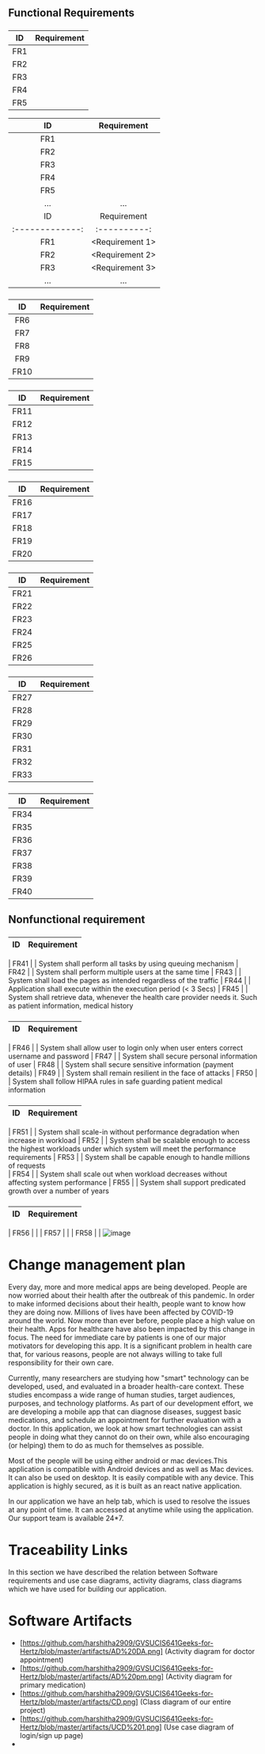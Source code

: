 ## Functional Requirements 
###  <Login Page>

| ID | Requirement | 
| :-------------: | :----------: | 
| FR1 |	<System shall display empty login Dialog> |
| FR2 |	<System shall allow user to fill login details in Dialog box> |
| FR3 | <System shall throw error if Incorrect Credentials provided> |
| FR4 |	<System shall validate Correct Credentials Dialog> |
| FR5 |	<System shall allow user to Click on login after providing details> |
  
| ID | Requirement |
| :-------------: | :----------: |
| FR1 | <System shall display empty login Dialog> |
| FR2 | <System shall allow user to fill login details in Dialog box> |
| FR3 | <System shall throw error if Incorrect Credentials provided> |
| FR4 |	<System shall validate Correct Credentials Dialog> |
| FR5 |	<System shall allow user to Click on login after providing details> |
| … | … | … |
| ID | Requirement |
| :-------------: | :----------: |
| FR1 | <Requirement 1> |
| FR2 | <Requirement 2> |
| FR3 | <Requirement 3> |
| … | … | … |

  
  

###  <Signup Page>

| ID | Requirement | 
| :-------------: | :----------: | 
| FR6 |	                        | System shall display Empty Signup Dialog
| FR7 |	                        | System shall display filled Signup Dialog
| FR8 |	                        | System shall validate Password and confirm password 
| FR9 |	           	           | System shall validate Password and confirm password not matching
| FR10 |	           | System shall allow user to Click on Signup option after providing details
  
  

###  <Patient Info Page>

| ID | Requirement | 
| :-------------: | :----------: | 
| FR11 |	           | System shall display empty patient Info Dialog
| FR12 |	           | System shall allow user to fill patient info dialog
| FR13 |	           | System shall allow user to Select appropriate options like (Sex)
| FR14 |	           | System shall allow user to select skip option (if all details are correct)
| FR15 |	           | System shall validate blood group option as per policy, provided by user as input
  
  

###  <Primary medication Page>

| ID | Requirement | 
| :-------------: | :----------: |
| FR16 |	           | System shall display empty dialog 
| FR17 |	           | System shall allow user to enter symptoms 
| FR18 |	           | System shall allow user to enter disease name
| FR19 |	           | System shall allow user to Provide either Symptoms or disease 
| FR20 |	           | System shall display for medication results when user clicks on search
  


###  <Consultation Page>

| ID | Requirement | 
| :-------------: | :----------: |
| FR21 |	           | System shall allow user to Select New option
| FR22 |	           | System shall allow user to Select old option
| FR23 |	           | System shall Redirect to appropriate page based on option selected
| FR24 |	           | System shall allow user to Enter Doctor name
| FR25 |	           | System shall allow user to Enter specialization
| FR26 |	           | System shall allow user to Provid either Doctor name or specialization
  
  

###  <Scheduling appointment>

| ID | Requirement | 
| :-------------: | :----------: |
| FR27 |	           | System shall allow user to Select Yes option
| FR28 |	           | System shall allow user to Select No option
| FR29 |	           | System shall redirect to appropriate page based on option selected
| FR30 |	           | System shall allow user to Enter date 
| FR31 |	           | System shall allow user to Enter time
| FR32 |	           | System shall Display date dialog box
| FR33 |	           | System shall allow to Book appointment
  


###  <Payment Page>

| ID | Requirement | 
| :-------------: | :----------: |
| FR34 |	           | System shall display Empty payment dialog page
| FR35 |	           | System shall display Filled payment dialog page after the user inputs details
| FR36 |	           | System shall Validate all details
| FR37 |	           | System shall Validate card details
| FR38 |	           | System shall Display successful payment page
| FR39 |	           | System shall Display failure payment page
| FR40 |	           | System shall allow user to click on submit option



## Nonfunctional requirement

###  <Performance>

| ID | Requirement | 
| :-------------: | :----------: | 

| FR41 |	| System shall perform all tasks by using queuing mechanism
| FR42 |	| System shall perform multiple users at the same time
| FR43 |	| System shall load the pages as intended regardless of the traffic
| FR44 |	| Application shall execute within the execution period (< 3 Secs)
| FR45 |	| System shall retrieve data, whenever the health care provider needs it. Such as patient information, medical history 

###  <Security>

| ID | Requirement | 
| :-------------: | :----------: | 

| FR46 |	| System shall allow user to login only when user enters correct username and password
| FR47 |	| System shall secure personal information of user
| FR48 |	| System shall secure sensitive information (payment details)
| FR49 |	| System shall remain resilient in the face of attacks
| FR50 |	| System shall follow HIPAA rules in safe guarding patient medical information

###  <Scalability>

| ID | Requirement | 
| :-------------: | :----------: | 

| FR51 |	| System shall scale-in without performance degradation when increase in workload
| FR52 |	| System shall be scalable enough to access the highest workloads under which system will meet the performance requirements 
| FR53 |	| System shall be capable enough to handle millions of requests  
| FR54 |	| System shall scale out when workload decreases without affecting system performance
| FR55 |	| System shall support predicated growth over a number of years





###  <Resilience>

| ID | Requirement | 
| :-------------: | :----------: | 

| FR56 |	| 
| FR57 |	|
| FR58 |	|
![image](https://user-images.githubusercontent.com/105883147/206884766-a5893928-a2f2-4dba-b5dd-c9249f1d677e.png)


# Change management plan
Every day, more and more medical apps are being developed. People are now worried about their health after the outbreak of this pandemic. In order to make informed decisions about their health, people want to know how they are doing now. Millions of lives have been affected by COVID-19 around the world. Now more than ever before, people place a high value on their health. Apps for healthcare have also been impacted by this change in focus. The need for immediate care by patients is one of our major motivators for developing this app. It is a significant problem in health care that, for various reasons, people are not always willing to take full responsibility for their own care.

Currently, many researchers are studying how "smart" technology can be developed, used, and evaluated in a broader health-care context. These studies encompass a wide range of human studies, target audiences, purposes, and technology platforms. As part of our development effort, we are developing a mobile app that can diagnose diseases, suggest basic medications, and schedule an appointment for further evaluation with a doctor. In this application, we look at how smart technologies can assist people in doing what they cannot do on their own, while also encouraging (or helping) them to do as much for themselves as possible.

Most of the people will be using either android or mac devices.This application is compatible with Android devices and as well as Mac devices. It can also be used on desktop. It is easily compatible with any device. This application is highly secured, as it is built as an react native application.

In our application we have an help tab, which is used to resolve the issues at any point of time. It can accessed at anytime while using the application. Our support team is available 24*7.

# Traceability Links
In this section we have described the relation between Software requirements and use case diagrams, activity diagrams, class diagrams which we have used for building our application.

# Software Artifacts
* [https://github.com/harshitha2909/GVSUCIS641Geeks-for-Hertz/blob/master/artifacts/AD%20DA.png] (Activity diagram for doctor appointment)
* [https://github.com/harshitha2909/GVSUCIS641Geeks-for-Hertz/blob/master/artifacts/AD%20pm.png] (Activity diagram for primary medication)
* [https://github.com/harshitha2909/GVSUCIS641Geeks-for-Hertz/blob/master/artifacts/CD.png] (Class diagram of our entire project)
* [https://github.com/harshitha2909/GVSUCIS641Geeks-for-Hertz/blob/master/artifacts/UCD%201.png] (Use case diagram of login/sign up page)
* 
